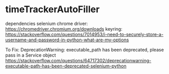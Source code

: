 # timeTrackerAutoFiller

dependencies
selenium
chrome driver: https://chromedriver.chromium.org/downloads
keyring: https://stackoverflow.com/questions/7014953/i-need-to-securely-store-a-username-and-password-in-python-what-are-my-options


To Fix:
DeprecationWarning: executable_path has been deprecated, please pass in a Service object
https://stackoverflow.com/questions/64717302/deprecationwarning-executable-path-has-been-deprecated-selenium-python
